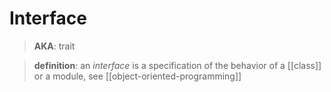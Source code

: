 # Interface

> **AKA**: trait

> **definition**: an _interface_ is a specification of the behavior of a [[class]] or a module, see [[object-oriented-programming]]
